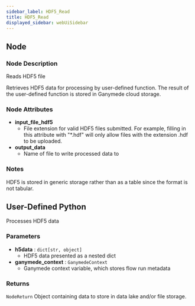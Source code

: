 ```yaml
---
sidebar_label: HDF5_Read
title: HDF5_Read
displayed_sidebar: webUiSidebar
---
```


## Node

### Node Description

Reads HDF5 file

Retrieves HDF5 data for processing by user-defined function. The result of the user-defined
function is stored in Ganymede cloud storage.

### Node Attributes

- **input_file_hdf5**
  - File extension for valid HDF5 files submitted.  For example, filling in this attribute with "*.hdf" will only allow files with the extension .hdf to be uploaded.
- **output_data**
  - Name of file to write processed data to

### Notes

HDF5 is stored in generic storage rather than as a table since the format is not tabular.

## User-Defined Python

Processes HDF5 data

### Parameters

- **h5data** : `dict[str, object]`
    - HDF5 data presented as a nested dict
- **ganymede_context** : `GanymedeContext`
    - Ganymede context variable, which stores flow run metadata

### Returns

`NodeReturn`
  Object containing data to store in data lake and/or file storage.
